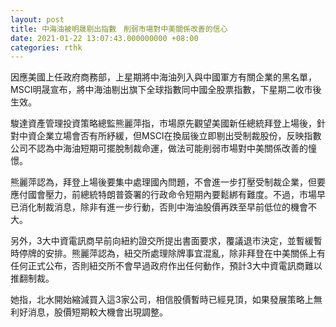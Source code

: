 ```yaml
---
layout: post
title: 中海油被明晟剔出指數　削弱市場對中美關係改善的信心
date: 2021-01-22 13:07:43.000000000 +08:00
categories: rthk
---
```


因應美國上任政府商務部，上星期將中海油列入與中國軍方有關企業的黑名單，MSCI明晟宣布，將中海油剔出旗下全球指數同中國全股票指數，下星期二收市後生效。

駿達資產管理投資策略總監熊麗萍指，市場原先觀望美國新任總統拜登上場後，針對中資企業立場會否有所紓緩，但MSCI在換屆後立即剔出受制裁股份，反映指數公司不認為中海油短期可擺脫制裁命運，做法可能削弱市場對中美關係改善的憧憬。

熊麗萍認為，拜登上場後要集中處理國內問題，不會進一步打壓受制裁企業，但要應付國會壓力，前總統特朗普簽署的行政命令短期內要鬆綁有難度。不過，市場早已消化制裁消息，除非有進一步行動，否則中海油股價再跌至早前低位的機會不大。

另外，3大中資電訊商早前向紐約證交所提出書面要求，覆議退市決定，並暫緩暫時停牌的安排。熊麗萍認為，紐交所處理除牌事宜混亂，除非拜登在中美關係上有任何正式公布，否則紐交所不會早過政府作出任何動作，預計3大中資電訊商難以推翻制裁。

她指，北水開始縮減買入這3家公司，相信股價暫時已經見頂，如果發展策略上無利好消息，股價短期較大機會出現調整。
